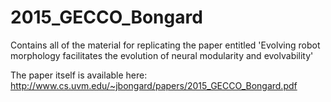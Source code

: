# 2015_GECCO_Bongard
Contains all of the material for replicating the paper entitled 'Evolving robot morphology facilitates the evolution of neural modularity and evolvability'

The paper itself is available here: http://www.cs.uvm.edu/~jbongard/papers/2015_GECCO_Bongard.pdf
